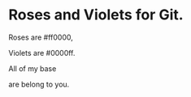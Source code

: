 # Roses and Violets for Git.

Roses are #ff0000,

Violets are #0000ff.

All of my base

are belong to you.

